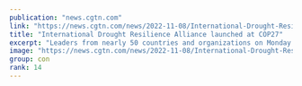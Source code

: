 ```yaml
---
publication: "news.cgtn.com"
link: "https://news.cgtn.com/news/2022-11-08/International-Drought-Resilience-Alliance-launched-at-COP27-1eN2qpMyU3m/index.html"
title: "International Drought Resilience Alliance launched at COP27"
excerpt: "Leaders from nearly 50 countries and organizations on Monday launched the International Drought Resilience Alliance at the ongoing COP27 to help countries to be better prepared for future droughts.Ini"
image: "https://news.cgtn.com/news/2022-11-08/International-Drought-Resilience-Alliance-launched-at-COP27-1eN2qpMyU3m/img/e4962d0ee6c84a108c61f67f31af29c2/e4962d0ee6c84a108c61f67f31af29c2-750.png"
group: con
rank: 14
---
```

